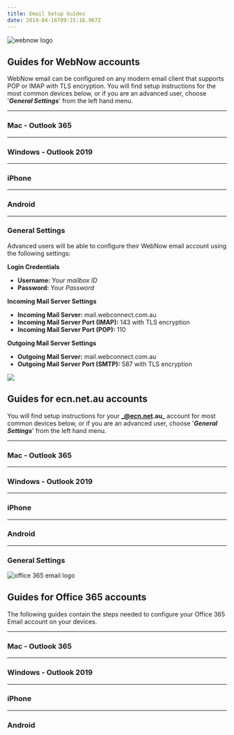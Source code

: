 ```yaml
---
title: Email Setup Guides
date: 2019-04-16T09:15:16.967Z
---
```

![webnow logo](/images/webnowlogo.png "## Webnow Logo")

## Guides for WebNow accounts

WebNow email can be configured on any modern email client that supports POP or IMAP with TLS encryption.
You will find setup instructions for the most common devices below, or if you are an advanced user, choose '_**General Settings**_' from the left hand menu.

----
### Mac - Outlook 365
----
### Windows - Outlook 2019
----
### iPhone
----
### Android
----
### General Settings

Advanced users will be able to configure their WebNow email account using the following settings:

**Login Credentials**

* **Username:** Your _mailbox ID_
* **Password:** Your _Password_

**Incoming Mail Server Settings**

* **Incoming Mail Server:** mail.webconnect.com.au
* **Incoming Mail Server Port (IMAP):** 143 with TLS encryption
* **Incoming Mail Server Port (POP):** 110 

**Outgoing Mail Server Settings**

* **Outgoing Mail Server:** mail.webconnect.com.au
* **Outgoing Mail Server Port (SMTP):** 587 with TLS encryption

![](/images/ecnemaillogo.png)

## Guides for ecn.net.au accounts

You will find setup instructions for your **_@ecn.net.au_** account for most common devices below, or if you are an advanced user, choose '_**General Settings**_' from the left hand menu.

----
### Mac - Outlook 365
----
### Windows - Outlook 2019
----
### iPhone
----
### Android
----
### General Settings


![office 365 email logo](/images/office365logo.png)

## Guides for Office 365 accounts

The following guides contain the steps needed to configure your Office 365 Email account on your devices.

----

### Mac - Outlook 365
----
### Windows - Outlook 2019
----
### iPhone
----
### Android
